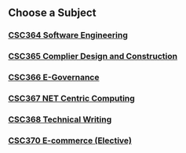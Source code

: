 ## Choose a Subject

### [CSC364 Software Engineering](https://github.com/WilcyWilson/CSIT-All)

### [CSC365 Complier Design and Construction](https://github.com/WilcyWilson/CSIT-All)

### [CSC366 E-Governance](https://github.com/WilcyWilson/CSIT-All)

### [CSC367 NET Centric Computing](https://github.com/WilcyWilson/CSIT-All)

### [CSC368 Technical Writing](https://github.com/WilcyWilson/CSIT-All)

### [CSC370 E-commerce (Elective)](https://github.com/WilcyWilson/CSIT-All)


